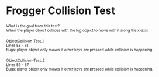 # Frogger Collision Test
<font size="1">What is the goal from this test?</font><br />
<font size="1">When the player object collides with the log object to move with it along the x-axis</font><br />
<br />
<font size="1">ObjectCollision-Test_1</font><br />
<font size="1">Lines 58 - 61</font><br />
<font size="1">Bugs: player object only moves if other keys are pressed while collision is happening.</font><br />
<br />
<font size="1">ObjectCollision-Test_2</font><br />
<font size="1">Lines 59 - 67</font><br />
<font size="1">Bugs: player object only moves if other keys are pressed while collision is happening.</font><br />
